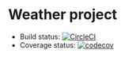 # Weather project

- Build status: [![CircleCI](https://circleci.com/bb/icddex/weather/tree/master.svg?style=svg&circle-token=37503c4e89208fbb83e9d0d19d2c187542fc7641)](https://circleci.com/bb/icddex/weather/tree/master)
- Coverage status: [![codecov](https://codecov.io/bb/icddex/weather/branch/master/graph/badge.svg?token=B7jU27NBEK)](https://codecov.io/bb/icddex/weather)